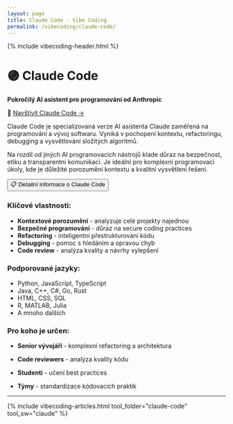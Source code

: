 ```yaml
---
layout: page
title: Claude Code - Vibe Coding
permalink: /vibecoding/claude-code/
---
```


{% include vibecoding-header.html %}

# 🟣 Claude Code

**Pokročilý AI asistent pro programování od Anthropic**

🔗 [Navštívit Claude Code →](https://www.anthropic.com/claude-code)

Claude Code je specializovaná verze AI asistenta Claude zaměřená na programování a vývoj softwaru. Vyniká v pochopení kontextu, refactoringu, debugging a vysvětlování složitých algoritmů.

Na rozdíl od jiných AI programovacích nástrojů klade důraz na bezpečnost, etiku a transparentní komunikaci. Je ideální pro komplexní programovací úkoly, kde je důležité porozumění kontextu a kvalitní vysvětlení řešení.

<div class="vibecoding-details">
  <button class="vibecoding-toggle collapsed" onclick="toggleDetails(this)">
    📋 Detailní informace o Claude Code
  </button>
  <div class="vibecoding-content" markdown="1">

### Klíčové vlastnosti:
- **Kontextové porozumění** - analyzuje celé projekty najednou
- **Bezpečné programování** - důraz na secure coding practices
- **Refactoring** - inteligentní přestrukturování kódu
- **Debugging** - pomoc s hledáním a opravou chyb
- **Code review** - analýza kvality a návrhy vylepšení

### Podporované jazyky:
- Python, JavaScript, TypeScript
- Java, C++, C#, Go, Rust
- HTML, CSS, SQL
- R, MATLAB, Julia
- A mnoho dalších

### Pro koho je určen:
- **Senior vývojáři** - komplexní refactoring a architektura
- **Code reviewers** - analýza kvality kódu
- **Studenti** - učení best practices
- **Týmy** - standardizace kódovacích praktik

  </div>
</div>

<hr>

{% include vibecoding-articles.html tool_folder="claude-code" tool_sw="claude" %}